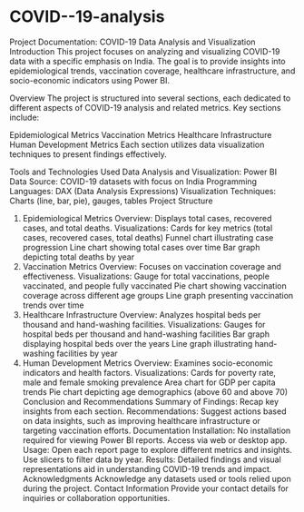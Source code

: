 # COVID--19-analysis
Project Documentation: COVID-19 Data Analysis and Visualization
Introduction
This project focuses on analyzing and visualizing COVID-19 data with a specific emphasis on India. The goal is to provide insights into epidemiological trends, vaccination coverage, healthcare infrastructure, and socio-economic indicators using Power BI.

Overview
The project is structured into several sections, each dedicated to different aspects of COVID-19 analysis and related metrics. Key sections include:

Epidemiological Metrics
Vaccination Metrics
Healthcare Infrastructure
Human Development Metrics
Each section utilizes data visualization techniques to present findings effectively.

Tools and Technologies Used
Data Analysis and Visualization: Power BI
Data Source: COVID-19 datasets with focus on India
Programming Languages: DAX (Data Analysis Expressions)
Visualization Techniques: Charts (line, bar, pie), gauges, tables
Project Structure
1. Epidemiological Metrics
Overview: Displays total cases, recovered cases, and total deaths.
Visualizations:
Cards for key metrics (total cases, recovered cases, total deaths)
Funnel chart illustrating case progression
Line chart showing total cases over time
Bar graph depicting total deaths by year
2. Vaccination Metrics
Overview: Focuses on vaccination coverage and effectiveness.
Visualizations:
Gauge for total vaccinations, people vaccinated, and people fully vaccinated
Pie chart showing vaccination coverage across different age groups
Line graph presenting vaccination trends over time
3. Healthcare Infrastructure
Overview: Analyzes hospital beds per thousand and hand-washing facilities.
Visualizations:
Gauges for hospital beds per thousand and hand-washing facilities
Bar graph displaying hospital beds over the years
Line graph illustrating hand-washing facilities by year
4. Human Development Metrics
Overview: Examines socio-economic indicators and health factors.
Visualizations:
Cards for poverty rate, male and female smoking prevalence
Area chart for GDP per capita trends
Pie chart depicting age demographics (above 60 and above 70)
Conclusion and Recommendations
Summary of Findings: Recap key insights from each section.
Recommendations: Suggest actions based on data insights, such as improving healthcare infrastructure or targeting vaccination efforts.
Documentation
Installation: No installation required for viewing Power BI reports. Access via web or desktop app.
Usage: Open each report page to explore different metrics and insights. Use slicers to filter data by year.
Results: Detailed findings and visual representations aid in understanding COVID-19 trends and impact.
Acknowledgments
Acknowledge any datasets used or tools relied upon during the project.
Contact Information
Provide your contact details for inquiries or collaboration opportunities.
